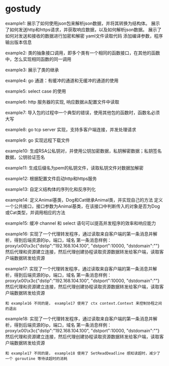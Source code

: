 # gostudy

example1:
展示了如何使用json包来解析json数据，并将其转换为结构体。
展示了如何发送http和https请求，并获取响应数据，以及如何解析json数据。
展示了如何对发送和接收的数据进行加密和解密
yaml文件读取代码
添加编译参数，程序输出版本信息

example2:
    类的抽象接口调用，即多个类有一个相同的函数接口，在其他的函数中，怎么实现相同函数的同一调用

example3:
    展示了类的继承

example4:
    go 通道：有缓冲的通道和无缓冲的通道的使用

example5:
    select case 的使用

example6:
    http 服务器的实现, 响应数据从配置文件中读取

example7:
    导入包的过程中一个典型的错误，使用其他包的函数时，函数名必须大写

example8:
    go tcp server 实现，支持多客户端连接，并发处理请求

example9:
    go 实现远程下载文件

example10:
    生成RSA公私钥对，并使用公钥加密数据，私钥解密数据；私钥签名数据，公钥验证签名

example11:
    生成后缀名为pem的私钥文件，读取私钥文件对数据加解密

example12:
    根据配置文件启动http和https服务

example13:
    自定义结构体的序列化和反序列化

example14:
    定义Animal基类，Dog和Cat继承Animal类，并实现自己的方法
    定义一个公共接口，接口参数为Animal基类，在该接口中判断传入的对象是否为Dog或Cat类型，并调用相应的方法

example15:
    缓冲 channel 和 select 语句可以提高并发程序的效率和响应能力

example16:
    实现了一个代理转发程序，通过读取来自客户端的第一条消息并解析，得到后端资源的ip，端口，域名
    第一条消息样例：proxy\x00\x3c{"dstip":"192.168.104.100", "dstport":10000, "dstdomain":""}
    然后代理和资源建立连接，然后代理创建协程读取资源数据转发给客户端，读取客户端数据转发给资源

example17:
    实现了一个代理转发程序，通过读取来自客户端的第一条消息并解析，得到后端资源的ip，端口，域名
    第一条消息样例：proxy\x00\x3c{"dstip":"192.168.104.100", "dstport":10000, "dstdomain":""}
    然后代理和资源建立连接，然后代理创建协程读取资源数据转发给客户端，读取客户端数据转发给资源

    和 example16 不同的是， example17 使用了 ctx context.Context 来控制协程之间的退出

example18:
    实现了一个代理转发程序，通过读取来自客户端的第一条消息并解析，得到后端资源的ip，端口，域名
    第一条消息样例：proxy\x00\x3c{"dstip":"192.168.104.100", "dstport":10000, "dstdomain":""}
    然后代理和资源建立连接，然后代理创建协程读取资源数据转发给客户端，读取客户端数据转发给资源

    和 example17 不同的是， example18 使用了 SetReadDeadline 感知读超时，减少了一个 goroutine 等待读超时的消耗